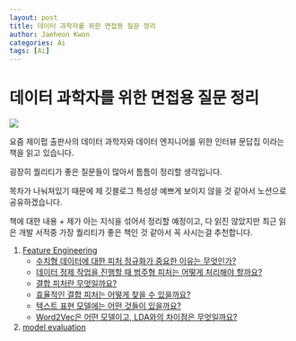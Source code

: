 ```yaml
---
layout: post
title: 데이터 과학자를 위한 면접용 질문 정리
author: Jaeheon Kwon
categories: Ai
tags: [Ai]
---
```




# 데이터 과학자를 위한 면접용 질문 정리



<img src = "https://py-tonic.github.io/images/book.jpg">

요즘 제이펍 출판사의 데이터 과학자와 데이터 엔지니어를 위한 인터뷰 문답집 이라는 책을 읽고 있습니다.

굉장히 퀄리티가 좋은 질문들이 많아서 틈틈이 정리할 생각입니다.

목차가 나눠져있기 때문에 제 깃블로그 특성상 예쁘게 보이지 않을 것 같아서 노션으로 공유하겠습니다.

책에 대한 내용 + 제가 아는 지식을 섞어서 정리할 예정이고, 다 읽진 않았지만 최근 읽은 개발 서적중 가장 퀄리티가 좋은 책인 것 같아서 꼭 사시는걸 추천합니다.



1. [Feature Engineering](https://www.notion.so/pytonic/Feature-Engineering-147bd5681568446b876ac0f9e071354b)
    - [수치형 데이터에 대한 피처 정규화가 중요한 이유는 무엇인가?](https://www.notion.so/pytonic/ad1dce8b7b5b472a983c31f437c9da10)
    - [데이터 정제 작업을 진행할 때 범주형 피처는 어떻게 처리해야 할까요?](https://www.notion.so/pytonic/a2ad6ed62090452eb616d99c712fec13)
    - [결합 피처란 무엇일까요?](https://www.notion.so/pytonic/aa4e7e0cab7f440c9f0b2ef1202e29e2)
    - [효율적인 결합 피처는 어떻게 찾을 수 있을까요?](https://www.notion.so/pytonic/02c5d48ff4f4480d9905293219acf01d)
    - [텍스트 표현 모델에는 어떤 것들이 있을까요?](https://www.notion.so/pytonic/3e15b28648134aba8cd580222903cd86)
    - [Word2Vec은 어떤 모델이고, LDA와의 차이점은 무엇일까요?](https://www.notion.so/pytonic/Word2Vec-LDA-6ad2fa7b874a4d18918bbaf11da8fa65)
2. [model evaluation]()